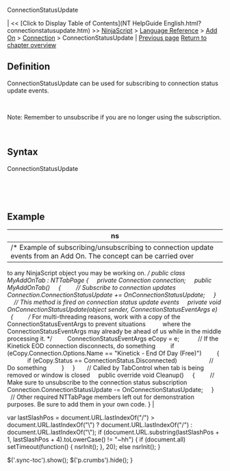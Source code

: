 ﻿










 


ConnectionStatusUpdate







| &lt;&lt; [Click to Display Table of Contents](NT HelpGuide English.html?connectionstatusupdate.htm) &gt;&gt;
 [NinjaScript](ninjascript.htm) &gt; [Language Reference](language_reference_wip.htm) &gt; [Add On](add_on.htm) &gt; [Connection](connection_class.htm) &gt;
ConnectionStatusUpdate | [Previous page](connect.htm)
[Return to chapter overview](connection_class.htm)










Definition
----------


ConnectionStatusUpdate can be used for subscribing to connection status update events.


 


Note: Remember to unsubscribe if you are no longer using the subscription.


 


Syntax
------


ConnectionStatusUpdate


 


 


Example
-------




| ns |
| --- |
| /* Example of subscribing/unsubscribing to connection update events from an Add On. The concept can be carried over
to any NinjaScript object you may be working on. */
public class MyAddOnTab : NTTabPage
{
     private Connection connection;
     public MyAddOnTab()
     {
         // Subscribe to connection updates
         Connection.ConnectionStatusUpdate += OnConnectionStatusUpdate;
     }
 
     // This method is fired on connection status update events
     private void OnConnectionStatusUpdate(object sender, ConnectionStatusEventArgs e)
     {
         /* For multi-threading reasons, work with a copy of the ConnectionStatusEventArgs to prevent situations
          where the ConnectionStatusEventArgs may already be ahead of us while in the middle processing it. */
         ConnectionStatusEventArgs eCopy = e;
 
         // If the Kinetick EOD connection disconnects, do something
         if (eCopy.Connection.Options.Name == "Kinetick - End Of Day (Free)")
         {
               if (eCopy.Status == ConnectionStatus.Disconnected)
                   // Do something
         }
     }
 
     // Called by TabControl when tab is being removed or window is closed
     public override void Cleanup()
     {
         // Make sure to unsubscribe to the connection status subscription
         Connection.ConnectionStatusUpdate -= OnConnectionStatusUpdate;
     }
 
     // Other required NTTabPage members left out for demonstration purposes. Be sure to add them in your own code.
} |






 
 var lastSlashPos = document.URL.lastIndexOf("/") &gt; document.URL.lastIndexOf("\\") ? document.URL.lastIndexOf("/") : document.URL.lastIndexOf("\\");
 if (document.URL.substring(lastSlashPos + 1, lastSlashPos + 4).toLowerCase() != "~hh") {
 if (document.all) setTimeout(function() {
 nsrInit();
 }, 20);
 else nsrInit();
 }
 
 
 $('.sync-toc').show();
 $('p.crumbs').hide();
 }
 
 
 



